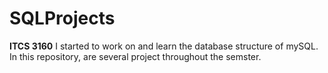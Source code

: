 # SQLProjects

**ITCS 3160**
I started to work on and learn the database structure of mySQL. 
In this repository, are several project throughout the semster.


